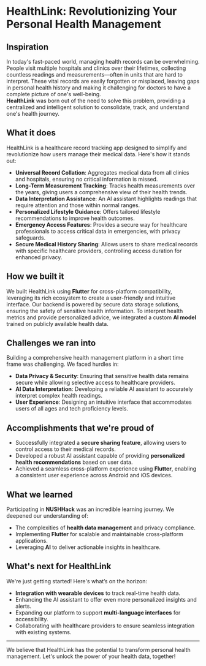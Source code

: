 # HealthLink: Revolutionizing Your Personal Health Management

## Inspiration
In today's fast-paced world, managing health records can be overwhelming. People visit multiple hospitals and clinics over their lifetimes, collecting countless readings and measurements—often in units that are hard to interpret. These vital records are easily forgotten or misplaced, leaving gaps in personal health history and making it challenging for doctors to have a complete picture of one's well-being.  
**HealthLink** was born out of the need to solve this problem, providing a centralized and intelligent solution to consolidate, track, and understand one's health journey.

## What it does
HealthLink is a healthcare record tracking app designed to simplify and revolutionize how users manage their medical data. Here's how it stands out:
- **Universal Record Collation**: Aggregates medical data from all clinics and hospitals, ensuring no critical information is missed.
- **Long-Term Measurement Tracking**: Tracks health measurements over the years, giving users a comprehensive view of their health trends.
- **Data Interpretation Assistance**: An AI assistant highlights readings that require attention and those within normal ranges.
- **Personalized Lifestyle Guidance**: Offers tailored lifestyle recommendations to improve health outcomes.
- **Emergency Access Features**: Provides a secure way for healthcare professionals to access critical data in emergencies, with privacy safeguards.
- **Secure Medical History Sharing**: Allows users to share medical records with specific healthcare providers, controlling access duration for enhanced privacy.

## How we built it
We built HealthLink using **Flutter** for cross-platform compatibility, leveraging its rich ecosystem to create a user-friendly and intuitive interface. Our backend is powered by secure data storage solutions, ensuring the safety of sensitive health information. To interpret health metrics and provide personalized advice, we integrated a custom **AI model** trained on publicly available health data.

## Challenges we ran into
Building a comprehensive health management platform in a short time frame was challenging. We faced hurdles in:
- **Data Privacy & Security**: Ensuring that sensitive health data remains secure while allowing selective access to healthcare providers.
- **AI Data Interpretation**: Developing a reliable AI assistant to accurately interpret complex health readings.
- **User Experience**: Designing an intuitive interface that accommodates users of all ages and tech proficiency levels.

## Accomplishments that we're proud of
- Successfully integrated a **secure sharing feature**, allowing users to control access to their medical records.
- Developed a robust AI assistant capable of providing **personalized health recommendations** based on user data.
- Achieved a seamless cross-platform experience using **Flutter**, enabling a consistent user experience across Android and iOS devices.

## What we learned
Participating in **NUSHHack** was an incredible learning journey. We deepened our understanding of:
- The complexities of **health data management** and privacy compliance.
- Implementing **Flutter** for scalable and maintainable cross-platform applications.
- Leveraging **AI** to deliver actionable insights in healthcare.

## What's next for HealthLink
We're just getting started! Here's what’s on the horizon:
- **Integration with wearable devices** to track real-time health data.
- Enhancing the AI assistant to offer even more personalized insights and alerts.
- Expanding our platform to support **multi-language interfaces** for accessibility.
- Collaborating with healthcare providers to ensure seamless integration with existing systems.

---

We believe that HealthLink has the potential to transform personal health management. Let's unlock the power of your health data, together!

